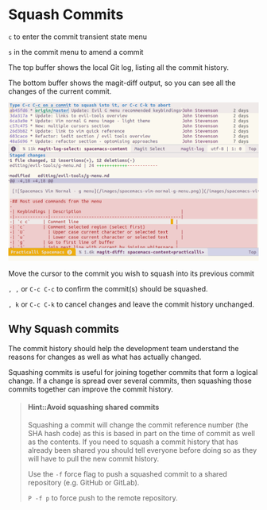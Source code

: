 # Squash Commits

`c` to enter the commit transient state menu

`s` in the commit menu to amend a commit

The top buffer shows the local Git log, listing all the commit history.

The bottom buffer shows the magit-diff output, so you can see all the changes of the current commit.

![Spacemacs Magit - Commit Squash](/images/spacemacs-magit-commit-squash-example.png)

Move the cursor to the commit you wish to squash into its previous commit

`, ,` or `C-c C-c` to confirm the commit(s) should be squashed.

`, k` or `C-c C-k` to cancel changes and leave the commit history unchanged.


## Why Squash commits

The commit history should help the development team understand the reasons for changes as well as what has actually changed.

Squashing commits is useful for joining together commits that form a logical change.  If a change is spread over several commits, then squashing those commits together can improve the commit history.


> #### Hint::Avoid squashing shared commits
> Squashing a commit will change the commit reference number (the SHA hash code) as this is based in part on the time of commit as well as the contents.  If you need to squash a commit history that has already been shared you should tell everyone before doing so as they will have to pull the new commit history.
>
> Use the `-f` force flag to push a squashed commit to a shared repository (e.g. GitHub or GitLab).
>
> `P -f p` to force push to the remote repository.
